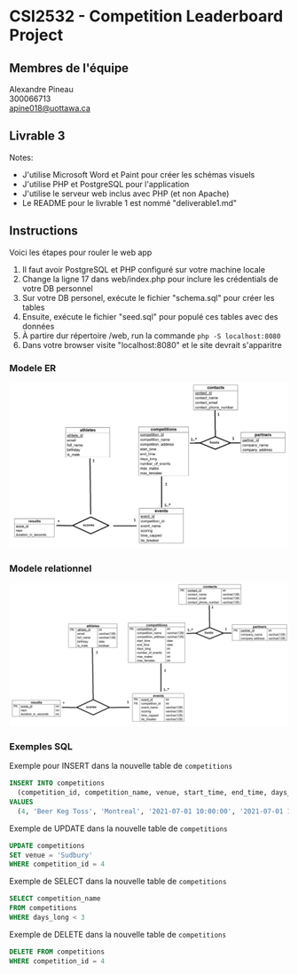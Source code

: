 # CSI2532 - Competition Leaderboard Project

## Membres de l'équipe
Alexandre Pineau  
300066713  
apine018@uottawa.ca

## Livrable 3
Notes:
* J'utilise Microsoft Word et Paint pour créer les schémas visuels
* J'utilise PHP et PostgreSQL pour l'application
* J'utilise le serveur web inclus avec PHP (et non Apache)
* Le README pour le livrable 1 est nommé "deliverable1.md"

## Instructions
Voici les étapes pour rouler le web app
1. Il faut avoir PostgreSQL et PHP configuré sur votre machine locale
2. Change la ligne 17 dans web/index.php pour inclure les crédentials de votre DB personnel
3. Sur votre DB personel, exécute le fichier "schema.sql" pour créer les tables
4. Ensuite, exécute le fichier "seed.sql" pour populé ces tables avec des données
5. À partire dur répertoire /web, run la commande `php -S localhost:8080`
6. Dans votre browser visite "localhost:8080" et le site devrait s'apparitre

### Modele ER
![alt text](assets/deliverable3/er-model.PNG "ER Model")

### Modele relationnel
![alt text](assets/deliverable3/relational-model.PNG "Relational Model")

### Exemples SQL
Exemple pour INSERT dans la nouvelle table de `competitions`
```sql
INSERT INTO competitions
  (competition_id, competition_name, venue, start_time, end_time, days_long)
VALUES
  (4, 'Beer Keg Toss', 'Montreal', '2021-07-01 10:00:00', '2021-07-01 14:00:00', 1)
```

Exemple de UPDATE dans la nouvelle table de `competitions`
```sql
UPDATE competitions
SET venue = 'Sudbury'
WHERE competition_id = 4
```

Exemple de SELECT dans la nouvelle table de `competitions`
```sql
SELECT competition_name
FROM competitions
WHERE days_long < 3
```

Exemple de DELETE dans la nouvelle table de `competitions`
```sql
DELETE FROM competitions
WHERE competition_id = 4
```